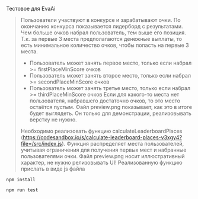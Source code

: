 Тестовое для EvaAi

>Пользователи участвуют в конкурсе и зарабатывают очки.
По окончанию конкурса показывается лидерборд с результатами. Чем больше очков набрал пользователь, тем выше его позиция.
Т.к. за первые 3 места предполагаются денежные выплаты, то есть минимальное количество очков, чтобы попасть на первые 3 места.
>
>- Пользователь может занять первое место, только если набрал >= firstPlaceMinScore очков
>- Пользователь может занять второе место, только если набрал >= secondPlaceMinScore очков
>- Пользователь может занять третье место, только если набрал >= thirdPlaceMinScore очков
  Если для какого-то места нет пользователя, набравшего достаточно очков, то это место остаётся пустым.
  Файл preview.png показывает, как это в итоге будет выглядеть. Он только для демонстрации, реализовывать верстку не нужно.
>
>Необходимо реализовать функцию calculateLeaderboardPlaces (https://codesandbox.io/s/calculate-leaderboard-places-v3xgy4?file=/src/index.js).
Функция распределяет места пользователей, учитывая ограничения для получения первых мест и набранные пользователями очки.
Файл preview.png носит иллюстративный характер, не нужно релизовывать UI!
Реализованную функцию прислать в виде js файла


```
npm install
```
```
npm run test
```
